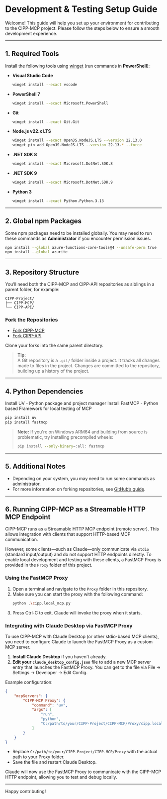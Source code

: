 # Development & Testing Setup Guide

Welcome! This guide will help you set up your environment for contributing to the CIPP-MCP project. Please follow the steps below to ensure a smooth development experience.

---

## 1. Required Tools

Install the following tools using [winget](https://learn.microsoft.com/en-us/windows/package-manager/winget/) (run commands in **PowerShell**):

- **Visual Studio Code**
  ```sh
  winget install --exact vscode
  ```

- **PowerShell 7**
  ```sh
  winget install --exact Microsoft.PowerShell
  ```

- **Git**
  ```sh
  winget install --exact Git.Git
  ```

- **Node.js v22.x LTS**
  ```sh
  winget install --exact OpenJS.NodeJS.LTS --version 22.13.0
  winget pin add OpenJS.NodeJS.LTS --version 22.13.* --force
  ```

- **.NET SDK 8**
  ```sh
  winget install --exact Microsoft.DotNet.SDK.8
  ```

- **.NET SDK 9**
  ```sh
  winget install --exact Microsoft.DotNet.SDK.9
  ```

- **Python 3**
  ```sh
  winget install --exact Python.Python.3.13
  ```



---

## 2. Global npm Packages

Some npm packages need to be installed globally. You may need to run these commands as **Administrator** if you encounter permission issues.

```sh
npm install --global azure-functions-core-tools@4 --unsafe-perm true
npm install --global azurite
```

---

## 3. Repository Structure

You’ll need both the CIPP-MCP and CIPP-API repositories as siblings in a parent folder, for example:

```
CIPP-Project/
├── CIPP-MCP/
└── CIPP-API/
```

### Fork the Repositories

- [Fork CIPP-MCP](https://github.com/davebirr/CIPP-MCP)
- [Fork CIPP-API](https://github.com/KelvinTegelaar/CIPP)

Clone your forks into the same parent directory.

> **Tip:**  
> A Git repository is a `.git/` folder inside a project. It tracks all changes made to files in the project. Changes are committed to the repository, building up a history of the project.

---

## 4. Python Dependencies

Install UV - Python package and project manager
Install FastMCP - Python based Framework for local testing of MCP

```sh
pip install uv
pip install fastmcp
```

> **Note:** If you're on Windows ARM64 and building from source is problematic, try installing precompiled wheels:
> ```sh
> pip install --only-binary=:all: fastmcp
> ```

---

## 5. Additional Notes

- Depending on your system, you may need to run some commands as administrator.
- For more information on forking repositories, see [GitHub’s guide](https://docs.github.com/en/get-started/quickstart/fork-a-repo).

---

## 6. Running CIPP-MCP as a Streamable HTTP MCP Endpoint

CIPP-MCP runs as a Streamable HTTP MCP endpoint (remote server). This allows integration with clients that support HTTP-based MCP communication.

However, some clients—such as Claude—only communicate via `stdio` (standard input/output) and do not support HTTP endpoints directly. To enable local development and testing with these clients, a FastMCP Proxy is provided in the `Proxy` folder of this project.

### Using the FastMCP Proxy

1. Open a terminal and navigate to the `Proxy` folder in this repository.
2. Make sure you can start the proxy with the following command:
   ```sh
   python .\cipp.local_mcp.py
   ```
3. Press Ctrl-C to exit. Claude will invoke the proxy when it starts.

### Integrating with Claude Desktop via FastMCP Proxy

To use CIPP-MCP with Claude Desktop (or other stdio-based MCP clients), you need to configure Claude to launch the FastMCP Proxy as a custom MCP server.

1. **Install Claude Desktop** if you haven't already.
2. **Edit your `claude_desktop_config.json`** file to add a new MCP server entry that launches the FastMCP Proxy. You can get to the file via File -> Settings -> Developer -> Edit Config.

Example configuration:

```json
{
    "mcpServers": {
        "CIPP-MCP Proxy": {
            "command": "uv",
            "args": [
                "run",
                "python",
                "C:/path/to/your/CIPP-Project/CIPP-MCP/Proxy/cipp.local_mcp.py"
            ]
        }
    }
}
```

- Replace `C:/path/to/your/CIPP-Project/CIPP-MCP/Proxy` with the actual path to your Proxy folder.
- Save the file and restart Claude Desktop.

Claude will now use the FastMCP Proxy to communicate with the CIPP-MCP HTTP endpoint, allowing you to test and debug locally.

---
Happy contributing!